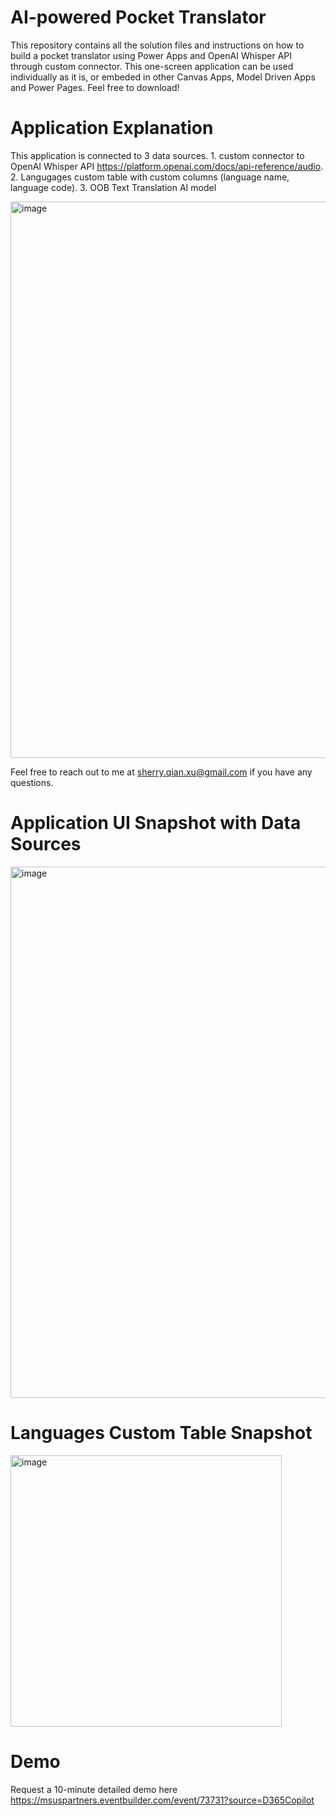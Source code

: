# AI-powered Pocket Translator
This repository contains all the solution files and instructions on how to build a pocket translator using Power Apps and OpenAI Whisper API through custom connector. This one-screen application can be used individually as it is, or embeded in other Canvas Apps, Model Driven Apps and Power Pages. Feel free to download!

# Application Explanation

This application is connected to 3 data sources. 1. custom connector to OpenAI Whisper API https://platform.openai.com/docs/api-reference/audio. 2. Langugages custom table with custom columns (language name, language code). 3. OOB Text Translation AI model

<img width="890" alt="image" src="https://github.com/sherryxMSFT/PocketTranslator/assets/133151558/e0da6657-d186-44ee-bd1d-d567a85ae3df">

Feel free to reach out to me at sherry.qian.xu@gmail.com if you have any questions. 

# Application UI Snapshot with Data Sources

<img width="850" alt="image" src="https://github.com/sherryxMSFT/PocketTranslator/assets/133151558/cfc4a820-b79f-4aae-9fb2-2c123edc5233">

# Languages Custom Table Snapshot

<img width="434" alt="image" src="https://github.com/sherryxMSFT/PocketTranslator/assets/133151558/1bc18097-ef73-4abc-9662-cd9bfc61792a">

# Demo

Request a 10-minute detailed demo here https://msuspartners.eventbuilder.com/event/73731?source=D365Copilot





